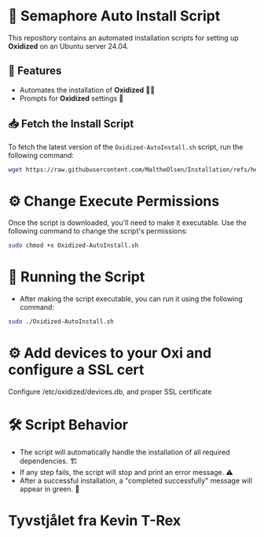 # 🚀 Semaphore Auto Install Script

This repository contains an automated installation scripts for setting up **Oxidized** on an Ubuntu server 24.04.

## 🔧 Features

- Automates the installation of **Oxidized** 🐱‍💻
- Prompts for **Oxidized** settings 📝

## 📥 Fetch the Install Script

To fetch the latest version of the `Oxidized-AutoInstall.sh` script, run the following command:

```bash
wget https://raw.githubusercontent.com/MaltheOlsen/Installation/refs/heads/main/Oxidized/Oxidized-AutoInstall.sh?token=GHSAT0AAAAAADED733VNLPSEUC2YJCZZUKQ2CADGTQ -O Oxidized-AutoInstall.sh
```

# ⚙️ Change Execute Permissions
Once the script is downloaded, you'll need to make it executable. Use the following command to change the script's permissions:

```bash
sudo chmod +x Oxidized-AutoInstall.sh
```

# 🚀 Running the Script
- After making the script executable, you can run it using the following command:

```bash
sudo ./Oxidized-AutoInstall.sh
```

# ⚙️ Add devices to your Oxi and configure a SSL cert
Configure /etc/oxidized/devices.db, and proper SSL certificate

# 🛠️ Script Behavior
 - The script will automatically handle the installation of all required dependencies. 🏗️
 - If any step fails, the script will stop and print an error message. ⚠️
 - After a successful installation, a "completed successfully" message will appear in green. 🎉

# Tyvstjålet fra Kevin T-Rex
